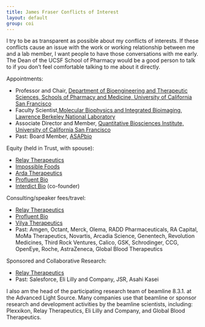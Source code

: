 ```yaml
---
title: James Fraser Conflicts of Interest
layout: default
group: coi
---
```


 I try to be as transparent as possible about my conflicts of interests. If these  conflicts cause an issue with the work or working relationship between me and a lab member, I want people to have those conversations with me early. The Dean of the UCSF School of Pharmacy would be a good person to talk to if you don’t feel comfortable talking to me about it directly.

Appointments:

* Professor and Chair, [Department of Bioengineering and Therapeutic Sciences, Schools of Pharmacy and Medicine, University of California San Francisco](https://bts.ucsf.edu/)
* Faculty Scientist,[Molecular Biophysics and Integrated Bioimaging, Lawrence Berkeley National Laboratory](https://biosciences.lbl.gov/divisions/mbib/)
* Associate Director and Member, [Quantitative Biosciences Institute, University of California San Francisco](http://qbi.ucsf.edu/)
* Past: Board Member, [ASAPbio](https://asapbio.org/)

Equity (held in Trust, with spouse):

* [Relay Therapeutics](https://relaytx.com/)
* [Impossible Foods](https://impossiblefoods.com/)
* [Arda Therapeutics](https://www.ardatherapeutics.com/)
* [Profluent Bio](https://www.profluent.bio/)
* [Interdict Bio](https://www.interdictbio.com/) (co-founder)

Consulting/speaker fees/travel:

* [Relay Therapeutics](https://relaytx.com/)
* [Profluent Bio](https://www.profluent.bio/)
* [Vilya Therapeutics](https://vilyatx.com/)
* Past: Amgen, Octant, Merck, Olema, RADD Pharmaceuticals, RA Capital, MoMa Therapeutics, Novartis, Arcadia Science, Genentech, Revolution Medicines, Third Rock Ventures, Calico, GSK, Schrodinger, CCG, OpenEye, Roche, AstraZeneca, Global Blood Therapeutics

Sponsored and Collaborative Research:

* [Relay Therapeutics](https://relaytx.com/)
* Past: Salesforce, Eli Lilly and Company, JSR, Asahi Kasei

I also am the head of the participating research team of beamline 8.3.1. at the Advanced Light Source. Many companies use that beamline or sponsor research and development activities by the beamline scientists, including: Plexxikon, Relay Therapeutics, Eli Lilly and Company, and Global Blood Therapeutics.
